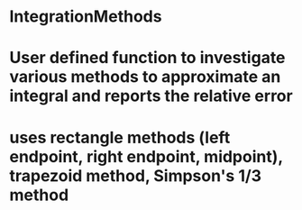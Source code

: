# IntegrationMethods
# User defined function to investigate various methods to approximate an integral and reports the relative error

# uses rectangle methods (left endpoint, right endpoint, midpoint), trapezoid method, Simpson's 1/3 method
